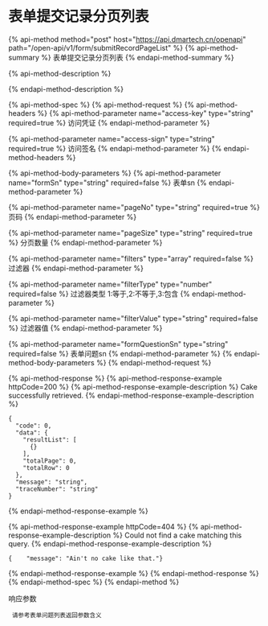 # 表单提交记录分页列表

{% api-method method="post" host="https://api.dmartech.cn/openapi" path="/open-api/v1/form/submitRecordPageList" %}
{% api-method-summary %}
 表单提交记录分页列表
{% endapi-method-summary %}

{% api-method-description %}

{% endapi-method-description %}

{% api-method-spec %}
{% api-method-request %}
{% api-method-headers %}
{% api-method-parameter name="access-key" type="string" required=true %}
 访问凭证
{% endapi-method-parameter %}

{% api-method-parameter name="access-sign" type="string" required=true %}
 访问签名
{% endapi-method-parameter %}
{% endapi-method-headers %}

{% api-method-body-parameters %}
{% api-method-parameter name="formSn" type="string" required=false %}
 表单sn
{% endapi-method-parameter %}

{% api-method-parameter name="pageNo" type="string" required=true %}
 页码
{% endapi-method-parameter %}

{% api-method-parameter name="pageSize" type="string" required=true %}
 分页数量
{% endapi-method-parameter %}

{% api-method-parameter name="filters" type="array" required=false %}
 过滤器
{% endapi-method-parameter %}

{% api-method-parameter name="filterType" type="number" required=false %}
 过滤器类型 1:等于,2:不等于,3:包含
{% endapi-method-parameter %}

{% api-method-parameter name="filterValue" type="string" required=false %}
 过滤器值
{% endapi-method-parameter %}

{% api-method-parameter name="formQuestionSn" type="string" required=false %}
 表单问题sn
{% endapi-method-parameter %}
{% endapi-method-body-parameters %}
{% endapi-method-request %}

{% api-method-response %}
{% api-method-response-example httpCode=200 %}
{% api-method-response-example-description %}
Cake successfully retrieved.
{% endapi-method-response-example-description %}

```
{
  "code": 0,
  "data": {
    "resultList": [
      {}
    ],
    "totalPage": 0,
    "totalRow": 0
  },
  "message": "string",
  "traceNumber": "string"
}
```
{% endapi-method-response-example %}

{% api-method-response-example httpCode=404 %}
{% api-method-response-example-description %}
Could not find a cake matching this query.
{% endapi-method-response-example-description %}

```
{    "message": "Ain't no cake like that."}
```
{% endapi-method-response-example %}
{% endapi-method-response %}
{% endapi-method-spec %}
{% endapi-method %}

响应参数

     请参考表单问题列表返回参数含义

